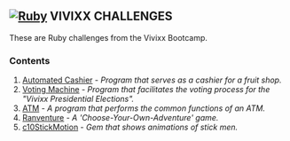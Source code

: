 ## **[![Ruby](https://user-images.githubusercontent.com/29721601/30624638-2d170a16-9df1-11e7-8c3a-b0753abdd5cd.png "Ruby")](https://www.ruby-lang.org/en/) VIVIXX CHALLENGES**

These are Ruby challenges from the Vivixx Bootcamp.

### Contents
1. [Automated Cashier](https://github.com/DMonMac/Vivixx-Challenges-Ruby/tree/master/C02AutoCashier) - _Program that serves as a cashier for a fruit shop._
2. [Voting Machine](https://github.com/DMonMac/Vivixx-Challenges-Ruby/tree/master/C03Elections) - _Program that facilitates the voting process for the "Vivixx Presidential Elections"._
3. [ATM](https://github.com/DMonMac/Vivixx-Challenges-Ruby/tree/master/C04ATM) - _A program that performs the common functions of an ATM._
4. [Ranventure](https://github.com/DMonMac/Vivixx-Challenges-Ruby/tree/master/C08Ranventure) - _A 'Choose-Your-Own-Adventure' game._
5. [c10StickMotion](https://github.com/DMonMac/Vivixx-Challenges-Ruby/tree/master/C10StickMotion) - _Gem that shows animations of stick men._
